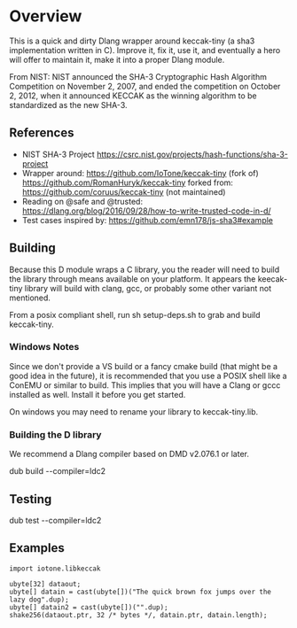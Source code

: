 # Overview

This is a quick and dirty Dlang wrapper around keccak-tiny (a sha3 implementation written in C).  Improve it, fix it, use it, and eventually a hero will offer to maintain it, make it into a proper Dlang module.

From NIST: NIST announced the SHA-3 Cryptographic Hash Algorithm Competition on November 2, 2007, and ended the competition on October 2, 2012, when it announced KECCAK as the winning algorithm to be standardized as the new SHA-3.

## References

- NIST SHA-3 Project https://csrc.nist.gov/projects/hash-functions/sha-3-project
- Wrapper around: https://github.com/IoTone/keccak-tiny (fork of) https://github.com/RomanHuryk/keccak-tiny forked from: https://github.com/coruus/keccak-tiny (not maintained)
- Reading on @safe and @trusted: https://dlang.org/blog/2016/09/28/how-to-write-trusted-code-in-d/
- Test cases inspired by: https://github.com/emn178/js-sha3#example

## Building

Because this D module wraps a C library, you the reader will need to build the library through means available on your platform.  It appears the keecak-tiny library will build with clang, gcc, or probably some other variant not mentioned.

From a posix compliant shell, run sh setup-deps.sh to grab and build keccak-tiny.  

### Windows Notes

Since we don't provide a VS build or a fancy cmake build (that might be a good idea in the future), it is recommended that you use a POSIX shell like a ConEMU or similar to build.  This implies that you will have a Clang or gccc installed as well.  Install it before you get started.

On windows you may need to rename your library to keccak-tiny.lib.

### Building the D library

We recommend a Dlang compiler based on DMD v2.076.1 or later.

dub build --compiler=ldc2

## Testing

dub test --compiler=ldc2

## Examples


```
import iotone.libkeccak

ubyte[32] dataout;
ubyte[] datain = cast(ubyte[])("The quick brown fox jumps over the lazy dog".dup);
ubyte[] datain2 = cast(ubyte[])("".dup);
shake256(dataout.ptr, 32 /* bytes */, datain.ptr, datain.length);

```
